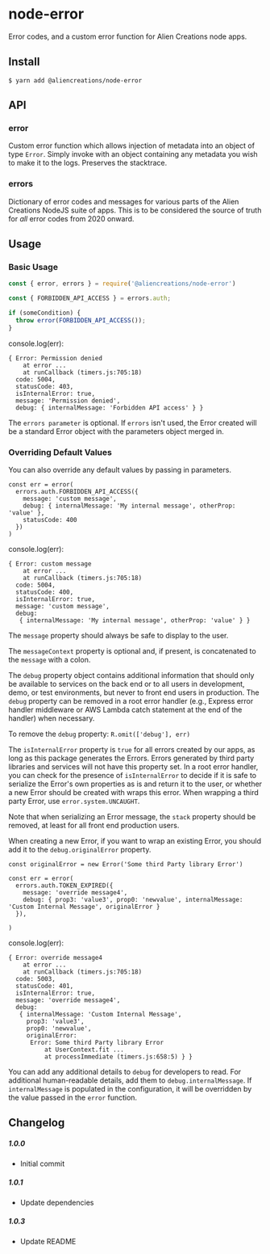 # node-error

Error codes, and a custom error function for Alien Creations node apps.

## Install

```
$ yarn add @aliencreations/node-error
```

## API

### error

Custom error function which allows injection of metadata into an object of type `Error`. Simply invoke with
an object containing any metadata you wish to make it to the logs. Preserves the stacktrace.

### errors

Dictionary of error codes and messages for various parts of the Alien Creations NodeJS suite of apps. This
is to be considered the source of truth for _all_ error codes from 2020 onward.

## Usage

### Basic Usage

```js
const { error, errors } = require('@aliencreations/node-error')

const { FORBIDDEN_API_ACCESS } = errors.auth;

if (someCondition) {
  throw error(FORBIDDEN_API_ACCESS());
}
```

console.log(err):

```
{ Error: Permission denied
    at error ...
    at runCallback (timers.js:705:18)
  code: 5004,
  statusCode: 403,
  isInternalError: true,
  message: 'Permission denied',
  debug: { internalMessage: 'Forbidden API access' } }

```

The `errors parameter` is optional. If `errors` isn't used, the Error created will be a standard Error object with the parameters object merged in.

### Overriding Default Values

You can also override any default values by passing in parameters.

```
const err = error(
  errors.auth.FORBIDDEN_API_ACCESS({
    message: 'custom message',
    debug: { internalMessage: 'My internal message', otherProp: 'value' },
    statusCode: 400
  })
)
```

console.log(err):

```
{ Error: custom message
    at error ...
    at runCallback (timers.js:705:18)
  code: 5004,
  statusCode: 400,
  isInternalError: true,
  message: 'custom message',
  debug:
   { internalMessage: 'My internal message', otherProp: 'value' } }
```

The `message` property should always be safe to display to the user.

The `messageContext` property is optional and, if present, is concatenated to the `message` with a colon.

The `debug` property object contains additional information that should only be available to services on the back end or to all users in development, 
demo, or test environments, but never to front end users in production. The `debug` property can be removed in a root error handler (e.g., Express 
error handler middleware or AWS Lambda catch statement at the end of the handler) when necessary.

To remove the `debug` property: `R.omit(['debug'], err)`

The `isInternalError` property is `true` for all errors created by our apps, as long as this package generates the Errors. 
Errors generated by third party libraries and services will not have this property set. In a root error handler, you can check for the 
presence of `isInternalError` to decide if it is safe to serialize the Error's own properties as is and return it to the user, or whether a new 
Error should be created with wraps this error. When wrapping a third party Error, use `error.system.UNCAUGHT`.

Note that when serializing an Error message, the `stack` property should be removed, at least for all front end production users.

When creating a new Error, if you want to wrap an existing Error, you should add it to the `debug.originalError` property.

```
const originalError = new Error('Some third Party library Error')

const err = error(
  errors.auth.TOKEN_EXPIRED({
    message: 'override message4',
    debug: { prop3: 'value3', prop0: 'newvalue', internalMessage: 'Custom Internal Message', originalError }
  }),

)
```

console.log(err):

```
{ Error: override message4
    at error ...
    at runCallback (timers.js:705:18)
  code: 5003,
  statusCode: 401,
  isInternalError: true,
  message: 'override message4',
  debug:
   { internalMessage: 'Custom Internal Message',
     prop3: 'value3',
     prop0: 'newvalue',
     originalError:
      Error: Some third Party library Error
          at UserContext.fit ...
          at processImmediate (timers.js:658:5) } }

```

You can add any additional details to `debug` for developers to read. For additional human-readable details, add them to `debug.internalMessage`. 
If `internalMessage` is populated in the configuration, it will be overridden by the value passed in the `error` function.

## Changelog

##### 1.0.0

  - Initial commit

##### 1.0.1

  - Update dependencies

##### 1.0.3

  - Update README
